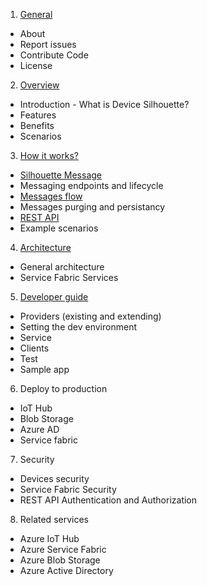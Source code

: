 1.	[General](../README.md)
 * About
 * Report issues
 * Contribute Code
 * License
2.	[Overview](overview.md)
 * Introduction - What is Device Silhouette? 
 * Features 
 *  Benefits
 * Scenarios 
3.	[How it works?](howitworks.md)
 * [Silhouette Message](silhouettemessage.md)
 * Messaging endpoints and lifecycle
 * [Messages flow](messagesflow.md)
 * Messages purging and persistancy 
 * [REST API](RESTAPI.md) 
 * Example scenarios
4.	[Architecture](architecture.md)
 * General architecture
 * Service Fabric Services
5.	[Developer guide](developerguide.md)
 * Providers (existing and extending)
 * Setting the dev environment
 * Service
 * Clients
 * Test 
 * Sample app
6.	Deploy to production
 * IoT Hub
 * Blob Storage
 * Azure AD
 * Service fabric
7.	Security
 * Devices security
 * Service Fabric Security
 * REST API Authentication and Authorization
8.	Related services
 * Azure IoT Hub
 * Azure Service Fabric
 * Azure Blob Storage
 * Azure Active Directory








